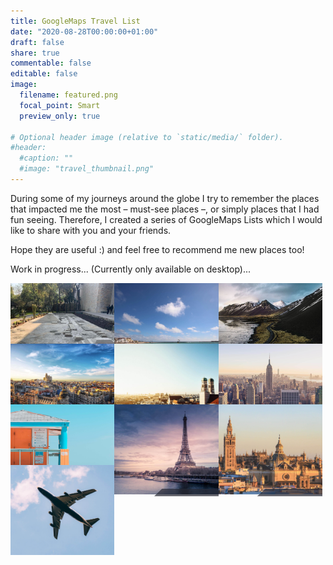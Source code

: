 ```yaml
---
title: GoogleMaps Travel List
date: "2020-08-28T00:00:00+01:00"
draft: false
share: true
commentable: false
editable: false
image:
  filename: featured.png
  focal_point: Smart
  preview_only: true
  
# Optional header image (relative to `static/media/` folder).
#header:
  #caption: ""
  #image: "travel_thumbnail.png"
---
```

During some of my journeys around the globe I try to remember the places that impacted me the most – must-see places –, or simply places that I had fun seeing. Therefore, I created a series of GoogleMaps Lists which I would like to share with you and your friends.

Hope they are useful :) and feel free to recommend me new places too!

Work in progress... (Currently only available on desktop)...

<!-- STYLESHEET CSS -->
<style>
.column {
  float: left;
  width: 33%;
  margin-bottom: -50px;
  overflow: hidden;
}

.row::after {
  content: "";
  clear: both;
  display: table;
}

.container {
  position: relative;
  width: 100%;
  max-width: 400px;
}

.container img {
  width: 20vh;
  height: 15vw;
  object-fit: cover;
}

.container .btn {
  position: absolute;
  top: 50%;
  left: 50%;
  transform: translate(-20%, 150%);
  -ms-transform: translate(-50%, -50%);
  background-color: rgb(40, 42, 54, 0.7);
  color: white;
  font-size: 18px;
  padding: 10px 50px;
  border: none;
  cursor: pointer;
  border-radius: 10px;
  text-align: center;
  clip-path: polygon(15% 0%, 95% 0%, 95% 100%, 15% 100%, 0% 50%);
}

.container .btn:hover {
  background-color: rgb(41, 98, 255, 0.9);
}

</style>

<div class="row">
  <div class="column">
    <div class="container">
        <img src="https://raw.githubusercontent.com/DavidJKTofan/davidjktofan.me/master/assets/images/gmaps-images/CDMX-piramides.jpeg" alt="CDMX" style="width:100%">
      <a href="https://goo.gl/maps/xweG7kQr8jq8omd36" target="_blank">
        <button class="btn">CDMX</button>
      </a>
    </div>
  </div>

  <div class="column">
    <div class="container">
        <img src="https://raw.githubusercontent.com/DavidJKTofan/davidjktofan.me/master/assets/images/gmaps-images/Cadiz-background.jpg" alt="CDMX" style="width:100%">
      <a href="https://goo.gl/maps/n4KSVZf3ekJ84hjR7" target="_blank">
        <button class="btn">Cádiz</button>
      </a>
    </div>
  </div>
  
  <div class="column">
    <div class="container">
        <img src="https://raw.githubusercontent.com/DavidJKTofan/davidjktofan.me/master/assets/images/gmaps-images/Iceland-background.jpg" alt="CDMX" style="width:100%">
      <a href="https://goo.gl/maps/Rmu2vJUvN9Y8a6bV9" target="_blank">
        <button class="btn">Iceland</button>
      </a>
    </div>
  </div>
  
  <div class="column">
    <div class="container">
        <img src="https://raw.githubusercontent.com/DavidJKTofan/davidjktofan.me/master/assets/images/gmaps-images/Madrid-background.jpg" alt="CDMX" style="width:100%">
      <a href="https://goo.gl/maps/uVDZCEa1vLotgps78" target="_blank">
        <button class="btn">Madrid</button>
      </a>
    </div>
  </div>
  
  <div class="column">
    <div class="container">
        <img src="https://raw.githubusercontent.com/DavidJKTofan/davidjktofan.me/master/assets/images/gmaps-images/Munich-city-background.jpg" alt="CDMX" style="width:100%">
      <a href="https://goo.gl/maps/KmzMJEcfaZ5vkoNy6" target="_blank">
        <button class="btn">Munich</button>
      </a>
    </div>
  </div>
  
  <div class="column">
    <div class="container">
        <img src="https://raw.githubusercontent.com/DavidJKTofan/davidjktofan.me/master/assets/images/gmaps-images/New-York-background.jpg" alt="CDMX" style="width:100%">
      <a href="https://goo.gl/maps/qvcjPQ7uvk4XVBKm7" target="_blank">
        <button class="btn">New York</button>
      </a>
    </div>
  </div>
  
  <div class="column">
    <div class="container">
        <img src="https://raw.githubusercontent.com/DavidJKTofan/davidjktofan.me/master/assets/images/gmaps-images/miami-beach-sun.jpg" alt="CDMX" style="width:100%">
      <a href="https://goo.gl/maps/1JEc36CbsZi9HZw27" target="_blank">
        <button class="btn">Miami</button>
      </a>
    </div>
  </div>
  
  <div class="column">
    <div class="container">
        <img src="https://raw.githubusercontent.com/DavidJKTofan/davidjktofan.me/master/assets/images/gmaps-images/paris-eiffel-tower.jpg" alt="CDMX" style="width:100%">
      <a href="https://goo.gl/maps/CEKdSx2KLyCCzdT86" target="_blank">
        <button class="btn">Paris</button>
      </a>
    </div>
  </div>
  
  <div class="column">
    <div class="container">
        <img src="https://raw.githubusercontent.com/DavidJKTofan/davidjktofan.me/master/assets/images/gmaps-images/seville-spain.jpg" alt="CDMX" style="width:100%">
      <a href="https://goo.gl/maps/hgW4NTkVMnJECMa48" target="_blank">
      <button class="btn">Seville</button>
      </a>
    </div>
  </div>
  
  <div class="column">
    <div class="container">
        <img src="https://raw.githubusercontent.com/DavidJKTofan/davidjktofan.me/master/assets/images/gmaps-images/travel-plane-background.jpg" alt="CDMX" style="width:100%">
        <button class="btn">Soon more</button>
    </div>
  </div>
  
</div>
